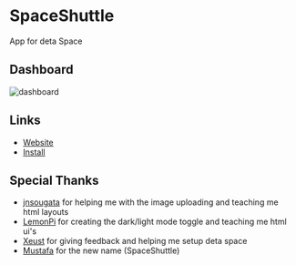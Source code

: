 # SpaceShuttle
App for deta Space

## Dashboard

![dashboard](https://sleep.deta.dev/cdn/space_shuttle_shdashboard.png)

## Links

- [Website](https://spaceshuttle.deta.dev/)
- [Install](https://alpha.deta.space/discovery/spaceshuttle-sbm-v0.1.0)

## Special Thanks
- [jnsougata](https://github.com/jnsougata) for helping me with the image uploading and teaching me html layouts
- [LemonPi](https://github.com/LemonPi314) for creating the dark/light mode toggle and teaching me html ui's
- [Xeust](https://github.com/xeust) for giving feedback and helping me setup deta space
- [Mustafa](https://github.com/abdelhai) for the new name (SpaceShuttle)
